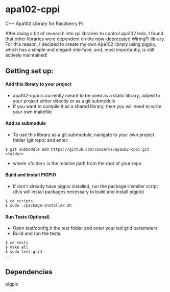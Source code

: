 # apa102-cppi
C++ Apa102 Library for Raspberry Pi

After doing a bit of research into rpi libraries to control apa102 leds, I found that other libraries were dependent on the [now-deprecated](https://hackaday.com/2019/09/18/wiringpi-library-to-be-deprecated/) WiringPi library.  For this reason, I decided to create my own Apa102 library using pigpio, which has a simple and elegant interface, and, most importantly, is still actively maintained!

## Getting set up:
#### Add this library to your project
* apa102-cppi is currently meant to be used as a static library, added to your project either directly or as a git submodule
* If you want to compile it as a shared library, then you will need to write your own makefile
#### Add as submodule
* To use this library as a git submodule, navigate to your own project folder (git repo) and enter:
```
$ git submodule add https://github.com/cosparks/apa102-cppi.git <folder>
```
* where \<folder\> is the relative path from the root of your repo
#### Build and Install PIGPIO
* If don't already have pigpio installed, run the package-installer script (this will install packages necessary to build and install pigpio)
```
$ cd scripts
$ sudo ./package-installer.sh
```
#### Run Tests (Optional)
* Open test/config.h the test folder and enter your led grid parameters
* Build and run the tests:
```
$ cd tests
$ make all
$ sudo test-grid
...
```


## Dependencies
pigpio
